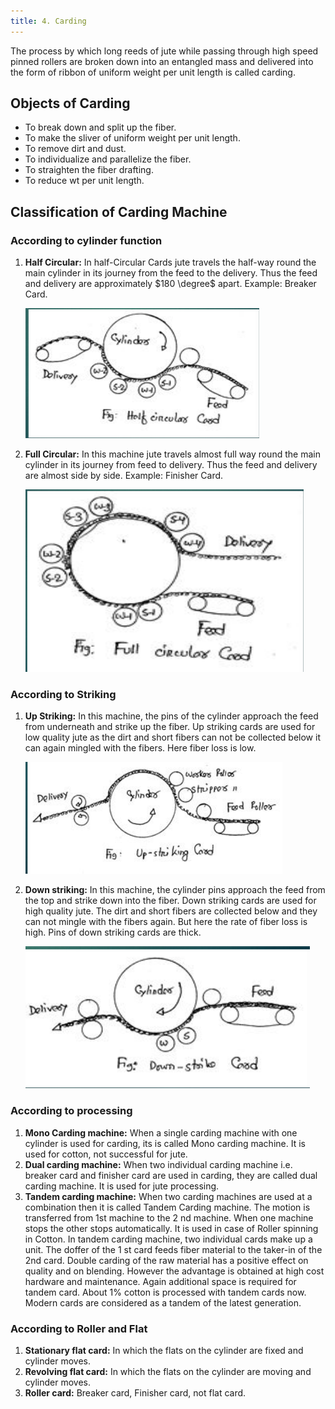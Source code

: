 ```yaml
---
title: 4. Carding
---
```


The process by which long reeds of jute while passing through high speed pinned rollers are broken down into an entangled mass and delivered into the form of ribbon of uniform weight per unit length is called carding.

## Objects of Carding

- To break down and split up the fiber.
- To make the sliver of uniform weight per unit length.
- To remove dirt and dust.
- To individualize and parallelize the fiber.
- To straighten the fiber drafting.
- To reduce wt per unit length.

## Classification of Carding Machine

### According to cylinder function

1. **Half Circular:** In half-Circular Cards jute travels the half-way round the main cylinder in its journey from the feed to the delivery. Thus the feed and delivery are approximately $180 \degree$ apart. Example: Breaker Card.

   ![](./img/half-circular-carding-machine.png)

2. **Full Circular:** In this machine jute travels almost full way round the main cylinder in its journey from feed to delivery. Thus the feed and delivery are almost side by side. Example: Finisher Card.

   ![](./img/full-circular-carding-machine.png)

### According to Striking

1. **Up Striking:** In this machine, the pins of the cylinder approach the feed from underneath and strike up the fiber. Up striking cards are used for low quality jute as the dirt and short fibers can not be collected below it can again mingled with the fibers. Here fiber loss is low.

   ![](./img/up-striking-carding-machine.png)

2. **Down striking:** In this machine, the cylinder pins approach the feed from the top and strike down into the fiber. Down striking cards are used for high quality jute. The dirt and short fibers are collected below and they can not mingle with the fibers again. But here the rate of fiber loss is high. Pins of down striking cards are thick.

   ![](./img/down-stricking-carding-machine-2.png)

### According to processing

1. **Mono Carding machine:** When a single carding machine with one cylinder is used for carding, its is called Mono carding machine. It is used for cotton, not successful for jute.
2. **Dual carding machine:** When two individual carding machine i.e. breaker card and finisher card are used in carding, they are called dual carding machine. It is used for jute processing.
3. **Tandem carding machine:** When two carding machines are used at a combination then it is called Tandem Carding machine. The motion is transferred from 1st machine to the 2 nd machine. When one machine stops the other stops automatically. It is used in case of Roller spinning in Cotton. In tandem carding machine, two individual cards make up a unit. The doffer of the 1 st card feeds fiber material to the taker-in of the 2nd card. Double carding of the raw material has a positive effect on quality and on blending. However the advantage is obtained at high cost hardware and maintenance. Again additional space is required for tandem card. About 1% cotton is processed with tandem cards now. Modern cards are considered as a tandem of the latest generation.

### According to Roller and Flat

1. **Stationary flat card:** In which the flats on the cylinder are fixed and cylinder moves.
2. **Revolving flat card:** In which the flats on the cylinder are moving and cylinder moves.
3. **Roller card:** Breaker card, Finisher card, not flat card.
